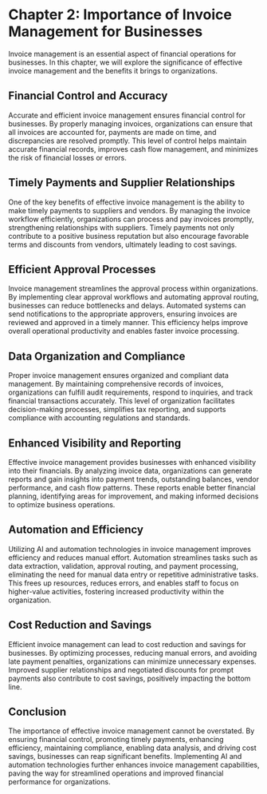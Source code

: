 Chapter 2: Importance of Invoice Management for Businesses
==========================================================

Invoice management is an essential aspect of financial operations for businesses. In this chapter, we will explore the significance of effective invoice management and the benefits it brings to organizations.

Financial Control and Accuracy
------------------------------

Accurate and efficient invoice management ensures financial control for businesses. By properly managing invoices, organizations can ensure that all invoices are accounted for, payments are made on time, and discrepancies are resolved promptly. This level of control helps maintain accurate financial records, improves cash flow management, and minimizes the risk of financial losses or errors.

Timely Payments and Supplier Relationships
------------------------------------------

One of the key benefits of effective invoice management is the ability to make timely payments to suppliers and vendors. By managing the invoice workflow efficiently, organizations can process and pay invoices promptly, strengthening relationships with suppliers. Timely payments not only contribute to a positive business reputation but also encourage favorable terms and discounts from vendors, ultimately leading to cost savings.

Efficient Approval Processes
----------------------------

Invoice management streamlines the approval process within organizations. By implementing clear approval workflows and automating approval routing, businesses can reduce bottlenecks and delays. Automated systems can send notifications to the appropriate approvers, ensuring invoices are reviewed and approved in a timely manner. This efficiency helps improve overall operational productivity and enables faster invoice processing.

Data Organization and Compliance
--------------------------------

Proper invoice management ensures organized and compliant data management. By maintaining comprehensive records of invoices, organizations can fulfill audit requirements, respond to inquiries, and track financial transactions accurately. This level of organization facilitates decision-making processes, simplifies tax reporting, and supports compliance with accounting regulations and standards.

Enhanced Visibility and Reporting
---------------------------------

Effective invoice management provides businesses with enhanced visibility into their financials. By analyzing invoice data, organizations can generate reports and gain insights into payment trends, outstanding balances, vendor performance, and cash flow patterns. These reports enable better financial planning, identifying areas for improvement, and making informed decisions to optimize business operations.

Automation and Efficiency
-------------------------

Utilizing AI and automation technologies in invoice management improves efficiency and reduces manual effort. Automation streamlines tasks such as data extraction, validation, approval routing, and payment processing, eliminating the need for manual data entry or repetitive administrative tasks. This frees up resources, reduces errors, and enables staff to focus on higher-value activities, fostering increased productivity within the organization.

Cost Reduction and Savings
--------------------------

Efficient invoice management can lead to cost reduction and savings for businesses. By optimizing processes, reducing manual errors, and avoiding late payment penalties, organizations can minimize unnecessary expenses. Improved supplier relationships and negotiated discounts for prompt payments also contribute to cost savings, positively impacting the bottom line.

Conclusion
----------

The importance of effective invoice management cannot be overstated. By ensuring financial control, promoting timely payments, enhancing efficiency, maintaining compliance, enabling data analysis, and driving cost savings, businesses can reap significant benefits. Implementing AI and automation technologies further enhances invoice management capabilities, paving the way for streamlined operations and improved financial performance for organizations.
